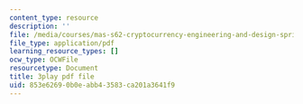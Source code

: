 ```yaml
---
content_type: resource
description: ''
file: /media/courses/mas-s62-cryptocurrency-engineering-and-design-spring-2018/853e62690b0eabb43583ca201a3641f9_mhQebe1Y4d0.pdf
file_type: application/pdf
learning_resource_types: []
ocw_type: OCWFile
resourcetype: Document
title: 3play pdf file
uid: 853e6269-0b0e-abb4-3583-ca201a3641f9
---
```

